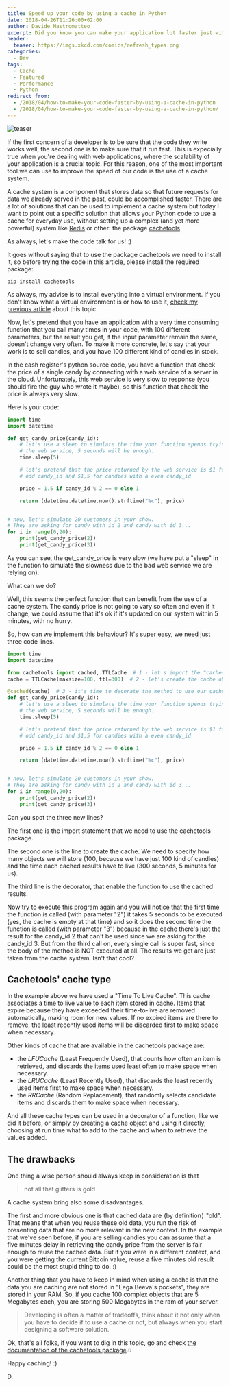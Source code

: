 ```yaml
---
title: Speed up your code by using a cache in Python
date: 2018-04-26T11:26:00+02:00
author: Davide Mastromatteo
excerpt: Did you know you can make your application lot faster just with a couple lines of code and a local cache?
header:
  teaser: https://imgs.xkcd.com/comics/refresh_types.png
categories:
  - Dev
tags:
  - Cache
  - Featured
  - Performance
  - Python
redirect_from:
  - /2018/04/how-to-make-your-code-faster-by-using-a-cache-in-python
  - /2018/04/how-to-make-your-code-faster-by-using-a-cache-in-python/
---
```

![teaser](https://imgs.xkcd.com/comics/refresh_types.png)

If the first concern of a developer is to be sure that the code they write works well, the second one is to make sure that it run fast. This is expecially true when you're dealing with web applications, where the scalability of your application is a crucial topic. For this reason, one of the most important tool we can use to improve the speed of our code is the use of a cache system.

A cache system is a component that stores data so that future requests for data we already served in the past, could be accomplished faster. There are a lot of solutions that can be used to implement a cache system but today I want to point out a specific solution that allows your Python code to use a cache for everyday use, without setting up a complex (and yet more powerful) system like [Redis](http://redis.io) or other: the package [cachetools](https://pypi.org/project/cachetools/).

As always, let's make the code talk for us! :)

It goes without saying that to use the package cachetools we need to install it, so before trying the code in this article, please install the required package:

```console
pip install cachetools
```

As always, my advise is to install everyting into a virtual environment. If you don't know what a virtual environment is or how to use it, [check my previous article](https://www.thepythoncorner.com/2016/11/using-virtual-environments-with-python/) about this topic.

Now, let's pretend that you have an application with a very time consuming function that you call many times in your code, with 100 different parameters, but the result you get, if the input parameter remain the same, doesn't change very often. To make it more concrete, let's say that your work is to sell candies, and you have 100 different kind of candies in stock.

In the cash register's python source code, you have a function that check the price of a single candy by connecting with a web service of a server in the cloud. Unfortunately, this web service is very slow to response (you should fire the guy who wrote it maybe), so this function that check the price is always very slow.

Here is your code:

```python
import time
import datetime

def get_candy_price(candy_id):
    # let's use a sleep to simulate the time your function spends trying to connect to
    # the web service, 5 seconds will be enough.
    time.sleep(5)

    # let's pretend that the price returned by the web service is $1 for candies with a
    # odd candy_id and $1,5 for candies with a even candy_id

    price = 1.5 if candy_id % 2 == 0 else 1

    return (datetime.datetime.now().strftime("%c"), price)


# now, let's simulate 20 customers in your show.
# They are asking for candy with id 2 and candy with id 3...
for i in range(0,20):
    print(get_candy_price(2))
    print(get_candy_price(3))
```

As you can see, the get_candy_price is very slow (we have put a "sleep" in the function to simulate the slowness due to the bad web service we are relying on).

What can we do?

Well, this seems the perfect function that can benefit from the use of a cache system. The candy price is not going to vary so often and even if it change, we could assume that it's ok if it's updated on our system within 5 minutes, with no hurry.

So, how can we implement this behaviour?
It's super easy, we need just three code lines.

```python
import time
import datetime

from cachetools import cached, TTLCache  # 1 - let's import the "cached" decorator and the "TTLCache" object from cachetools
cache = TTLCache(maxsize=100, ttl=300)  # 2 - let's create the cache object.

@cached(cache)  # 3 - it's time to decorate the method to use our cache system!
def get_candy_price(candy_id):
    # let's use a sleep to simulate the time your function spends trying to connect to
    # the web service, 5 seconds will be enough.
    time.sleep(5)

    # let's pretend that the price returned by the web service is $1 for candies with a
    # odd candy_id and $1,5 for candies with a even candy_id

    price = 1.5 if candy_id % 2 == 0 else 1

    return (datetime.datetime.now().strftime("%c"), price)


# now, let's simulate 20 customers in your show.
# They are asking for candy with id 2 and candy with id 3...
for i in range(0,20):
    print(get_candy_price(2))
    print(get_candy_price(3))
```

Can you spot the three new lines?

The first one is the import statement that we need to use the cachetools package.

The second one is the line to create the cache. We need to specify how many objects we will store (100, because we have just 100 kind of candies) and the time each cached results have to live (300 seconds, 5 minutes for us).

The third line is the decorator, that enable the function to use the cached results.

Now try to execute this program again and you will notice that the first time the function is called (with parameter "2") it takes 5 seconds to be executed (yes, the cache is empty at that time) and so it does the second time the function is called (with parameter "3") because in the cache there's just the result for the candy_id 2 that can't be used since we are asking for the candy_id 3. But from the third call on, every single call is super fast, since the body of the method is NOT executed at all. The results we get are just taken from the cache system. Isn't that cool?

## Cachetools' cache type

In the example above we have used a "Time To Live Cache". This cache associates a time to live value to each item stored in cache. Items that expire because they have exceeded their time-to-live are removed automatically, making room for new values. If no expired items are there to remove, the least recently used items will be discarded first to make space when necessary.

Other kinds of cache that are available in the cachetools package are:

- the *LFUCache* (Least Frequently Used), that counts how often an item is retrieved, and discards the items used least often to make space when necessary.
- the *LRUCache* (Least Recently Used), that discards the least recently used items first to make space when necessary.
- the *RRCache* (Random Replacement), that randomly selects candidate items and discards them to make space when necessary.

And all these cache types can be used in a decorator of a function, like we did it before, or simply by creating a cache object and using it directly, choosing at run time what to add to the cache and when to retrieve the values added.

## The drawbacks

One thing a wise person should always keep in consideration is that

> not all that glitters is gold

A cache system bring also some disadvantages.

The first and more obvious one is that cached data are  (by definition )  "old". That means that when you reuse these old data, you run the risk of presenting data that are no more relevant in the new context. In the example that we've seen before, if you are selling candies you can assume that a five minutes delay in retrieving the candy price from the server is fair enough to reuse the cached data. But if you were in a different context, and you were getting the current Bitcoin value, reuse a five minutes old result could be the most stupid thing to do. :)

Another thing that you have to keep in mind when using a cache is that the data you are caching are not stored in "Eega Beeva's pockets", they are stored in your RAM. So, if you cache 100 complex objects that are 5 Megabytes each, you are storing 500 Megabytes in the ram of your server.

> Developing is often a matter of tradeoffs, think about it not only when you have to decide if to use a cache or not, but always when you start designing a software solution.

Ok, that's all folks, if you want to dig in this topic, go and check [the documentation of the cachetools package](http://cachetools.readthedocs.io/en/latest/).ù

Happy caching! :)

D.
